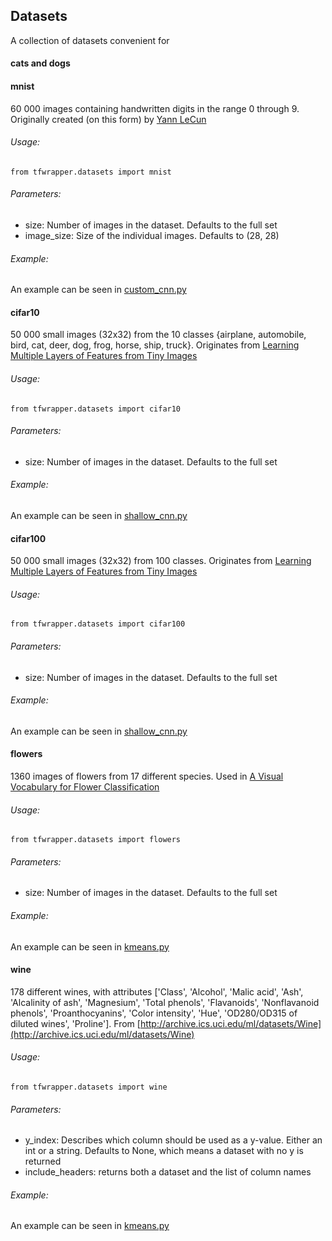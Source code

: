 ## Datasets
A collection of datasets convenient for

#### cats and dogs
#### mnist
60 000 images containing handwritten digits in the range 0 through 9. Originally created (on this form) by [Yann LeCun](http://yann.lecun.com/exdb/mnist/)

###### Usage:
`from tfwrapper.datasets import mnist`
###### Parameters:
* size: Number of images in the dataset. Defaults to the full set
* image_size: Size of the individual images. Defaults to (28, 28)

###### Example:
An example can be seen in [custom_cnn.py](https://github.com/epigramai/tfwrapper/blob/master/examples/custom_cnn.py)
#### cifar10
50 000 small images (32x32) from the 10 classes {airplane, automobile, bird, cat, deer, dog, frog, horse, ship, truck}. Originates from [Learning Multiple Layers of Features from Tiny Images](https://www.cs.toronto.edu/~kriz/learning-features-2009-TR.pdf)
###### Usage:
`from tfwrapper.datasets import cifar10`
###### Parameters:
* size: Number of images in the dataset. Defaults to the full set

###### Example:
An example can be seen in [shallow_cnn.py](https://github.com/epigramai/tfwrapper/blob/master/examples/shallow_cnn.py)
#### cifar100
50 000 small images (32x32) from 100 classes. Originates from [Learning Multiple Layers of Features from Tiny Images](https://www.cs.toronto.edu/~kriz/learning-features-2009-TR.pdf)
###### Usage:
`from tfwrapper.datasets import cifar100`
###### Parameters:
* size: Number of images in the dataset. Defaults to the full set

###### Example:
An example can be seen in [shallow_cnn.py](https://github.com/epigramai/tfwrapper/blob/master/examples/squeezenet.py)
#### flowers
1360 images of flowers from 17 different species. Used in [A Visual Vocabulary for Flower Classification](http://www.robots.ox.ac.uk/~vgg/publications/papers/nilsback06.pdf)
###### Usage:
`from tfwrapper.datasets import flowers`
###### Parameters:
* size: Number of images in the dataset. Defaults to the full set

###### Example:
An example can be seen in [kmeans.py](https://github.com/epigramai/tfwrapper/blob/master/examples/kmeans.py)
#### wine
178 different wines, with attributes ['Class', 'Alcohol', 'Malic acid', 'Ash', 'Alcalinity of ash', 'Magnesium', 'Total phenols', 'Flavanoids', 'Nonflavanoid phenols', 'Proanthocyanins', 'Color intensity', 'Hue', 'OD280/OD315 of diluted wines', 'Proline']. From [http://archive.ics.uci.edu/ml/datasets/Wine](http://archive.ics.uci.edu/ml/datasets/Wine)
###### Usage:
`from tfwrapper.datasets import wine`
###### Parameters:
* y_index: Describes which column should be used as a y-value. Either an int or a string. Defaults to None, which means a dataset with no y is returned
* include_headers: returns both a dataset and the list of column names

###### Example:
An example can be seen in [kmeans.py](https://github.com/epigramai/tfwrapper/blob/master/examples/linearregression.py)